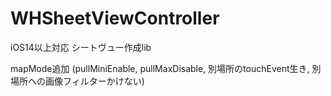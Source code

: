 # WHSheetViewController

iOS14以上対応
シートヴュー作成lib

mapMode追加 (pullMiniEnable, pullMaxDisable, 別場所のtouchEvent生き, 別場所への画像フィルターかけない)
